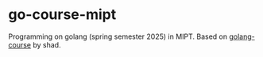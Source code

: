 # go-course-mipt
Programming on golang (spring semester 2025) in MIPT. Based on [golang-course](https://github.com/slon/shad-go) by shad.
